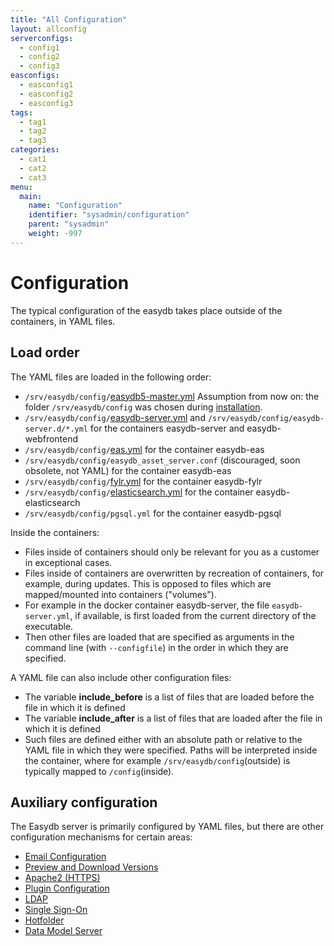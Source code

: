 ```yaml
---
title: "All Configuration"
layout: allconfig
serverconfigs:
  - config1
  - config2
  - config3
easconfigs:
  - easconfig1
  - easconfig2
  - easconfig3
tags:
  - tag1
  - tag2
  - tag3
categories:
  - cat1
  - cat2
  - cat3
menu:
  main:
    name: "Configuration"
    identifier: "sysadmin/configuration"
    parent: "sysadmin"
    weight: -997
---
```

# Configuration

The typical configuration of the easydb takes place outside of the containers, in YAML files.

## Load order

The YAML files are loaded in the following order:

- `/srv/easydb/config/`[easydb5-master.yml](easydb5-master.yml/) Assumption from now on: the folder `/srv/easydb/config` was chosen during [installation](/en/sysadmin/installation).
- `/srv/easydb/config/`[easydb-server.yml](easydb-server.yml/) and `/srv/easydb/config/easydb-server.d/*.yml` for the containers easydb-server and easydb-webfrontend
- `/srv/easydb/config/`[eas.yml](eas/) for the container easydb-eas
- `/srv/easydb/config/easydb_asset_server.conf` (discouraged, soon obsolete, not YAML) for the container easydb-eas
- `/srv/easydb/config/`[fylr.yml](fylr.yml/) for the container easydb-fylr
- `/srv/easydb/config/`[elasticsearch.yml](elastic/elasticsearch.yml/) for the container easydb-elasticsearch
- `/srv/easydb/config/pgsql.yml` for the container easydb-pgsql

Inside the containers:

- Files inside of containers should only be relevant for you as a customer in exceptional cases.
- Files inside of containers are overwritten by recreation of containers, for example, during updates. This is opposed to files which are mapped/mounted into containers ("volumes").
- For example in the docker container easydb-server, the file `easydb-server.yml`, if available, is first loaded from the current directory of the executable.
- Then other files are loaded that are specified as arguments in the command line (with `--configfile`) in the order in which they are specified.

A YAML file can also include other configuration files:

- The variable **include_before** is a list of files that are loaded before the file in which it is defined
- The variable **include_after** is a list of files that are loaded after the file in which it is defined
- Such files are defined either with an absolute path or relative to the YAML file in which they were specified. Paths will be interpreted inside the container, where for example `/srv/easydb/config`(outside) is typically mapped to `/config`(inside).

## Auxiliary configuration

The Easydb server is primarily configured by YAML files, but there are other configuration mechanisms for certain areas:

- [Email Configuration](/en/sysadmin/configuration/easydb-server.yml/email/)
- [Preview and Download Versions](/en/sysadmin/configuration/easydb-server.yml/versions)
- [Apache2 (HTTPS)](/en/sysadmin/configuration/apache2)
- [Plugin Configuration](/en/sysadmin/configuration/easydb-server.yml/plugins/)
- [LDAP](/en/sysadmin/configuration/easydb-server.yml/plugins/ldap/)
- [Single Sign-On](/en/sysadmin/configuration/easydb-server.yml/plugins/sso)
- [Hotfolder](/en/sysadmin/configuration/easydb-server.yml/plugins/hotfolder/)
- [Data Model Server](/en/webfrontend/administration/datamodel/#objectstore)


[not ready]: # "- [EAS-Configuration](sysadmin/configuration/eas)"

